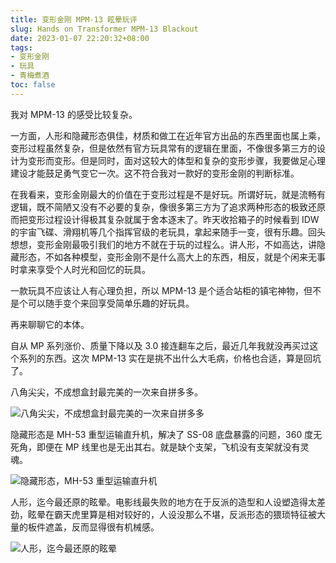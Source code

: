 ```yaml
---
title: 变形金刚 MPM-13 眩晕玩评
slug: Hands on Transformer MPM-13 Blackout
date: 2023-01-07 22:20:32+08:00
tags:
- 变形金刚
- 玩具
- 青梅煮酒
toc: false
---
```


我对 MPM-13 的感受比较复杂。

一方面，人形和隐藏形态俱佳，材质和做工在近年官方出品的东西里面也属上乘，变形过程虽然复杂，但是依然有官方玩具常有的逻辑在里面，不像很多第三方的设计为变形而变形。但是同时，面对这较大的体型和复杂的变形步骤，我要做足心理建设才能鼓足勇气变它一次。这不符合我对一款好的变形金刚的判断标准。

在我看来，变形金刚最大的价值在于变形过程是不是好玩。所谓好玩，就是流畅有逻辑，既不简陋又没有不必要的复杂，像很多第三方为了追求两种形态的极致还原而把变形过程设计得极其复杂就属于舍本逐末了。昨天收拾箱子的时候看到 IDW 的宇宙飞碟、滑翔机等几个指挥官级的老玩具，拿起来随手一变，很有乐趣。回头想想，变形金刚最吸引我们的地方不就在于玩的过程么。讲人形，不如高达，讲隐藏形态，不如各种模型，变形金刚不是什么高大上的东西，相反，就是个闲来无事时拿来享受个人时光和回忆的玩具。

一款玩具不应该让人有心理负担，所以 MPM-13 是个适合站柜的镇宅神物，但不是个可以随手变个来回享受简单乐趣的好玩具。

再来聊聊它的本体。

自从 MP 系列涨价、质量下降以及 3.0 接连翻车之后，最近几年我就没再买过这个系列的东西。这次 MPM-13 实在是挑不出什么大毛病，价格也合适，算是回坑了。

八角尖尖，不成想盒封最完美的一次来自拼多多。

![八角尖尖，不成想盒封最完美的一次来自拼多多](https://raw.githubusercontent.com/xbot/image-hosting/master/blog/20230107230832000-99d11859dd32c93780cc0db968c2cb28.avif)

隐藏形态是 MH-53 重型运输直升机，解决了 SS-08 底盘暴露的问题，360 度无死角，即便在 MP 线里也是无出其右。就是缺个支架，飞机没有支架就没有灵魂。

![隐藏形态，MH-53 重型运输直升机](https://raw.githubusercontent.com/xbot/image-hosting/master/blog/20230107230836000-118f0c7b48444ba233f9e199fee79bbc.avif)

人形，迄今最还原的眩晕。电影线最失败的地方在于反派的造型和人设塑造得太差劲，眩晕在霸天虎里算是相对较好的，人设没那么不堪，反派形态的猥琐特征被大量的板件遮盖，反而显得很有机械感。

![人形，迄今最还原的眩晕](https://raw.githubusercontent.com/xbot/image-hosting/master/blog/20230107230840000-6d6fda21c70ab791ad2931f95fc87b33.avif)
